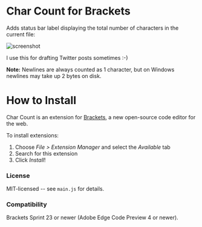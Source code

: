 Char Count for Brackets
=======================
Adds status bar label displaying the total number of characters in the current file:

![screenshot](http://peterflynn.github.io/screenshots/brackets-charcount.png)

I use this for drafting Twitter posts sometimes :-)

**Note:** Newlines are always counted as 1 character, but on Windows newlines may take up 2 bytes on disk.


How to Install
==============
Char Count is an extension for [Brackets](https://github.com/adobe/brackets/), a new open-source code editor for the web.

To install extensions:

1. Choose _File > Extension Manager_ and select the _Available_ tab
2. Search for this extension
3. Click _Install_!


### License
MIT-licensed -- see `main.js` for details.

### Compatibility
Brackets Sprint 23 or newer (Adobe Edge Code Preview 4 or newer).